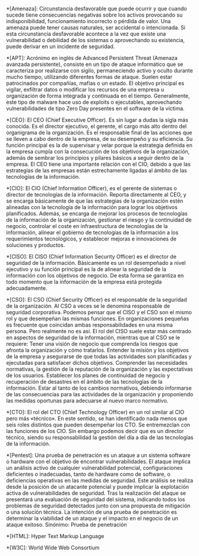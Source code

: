 *[Amenaza]: Circunstancia desfavorable que puede ocurrir y que cuando sucede tiene consecuencias negativas sobre los activos provocando su indisponibilidad, funcionamiento incorrecto o pérdida de valor. Una amenaza puede tener causas naturales, ser accidental o intencionada. Si esta circunstancia desfavorable acontece a la vez que existe una vulnerabilidad o debilidad de los sistemas o aprovechando su existencia, puede derivar en un incidente de seguridad.

*[APT]: Acrónimo en inglés de Advanced Persistent Threat (Amenaza avanzada persistente), consiste en un tipo de ataque informático que se caracteriza por realizarse con sigilo, permaneciendo activo y oculto durante mucho tiempo, utilizando diferentes formas de ataque. Suelen estar patrocinados por compañías, mafias o un estado. El objetivo principal es vigilar, exfiltrar datos o modificar los recursos de una empresa u organización de forma integrada y continuada en el tiempo. Generalmente, este tipo de malware hace uso de exploits o ejecutables, aprovechando vulnerabilidades de tipo Zero Day presentes en el software de la víctima.

*[CEO]: El CEO (Chief Executive Officer). Es sin lugar a dudas la sigla más conocida. Es el director ejecutivo, el gerente, el cargo más alto dentro del organigrama de la organización. Es el responsable final de las acciones que se lleven a cabo dentro de la empresa, de su desempeño y su eficiencia. Su función principal es la de supervisar y velar porque la estrategia definida en la empresa cumpla con la consecución de los objetivos de la organización, además de sembrar los principios y pilares básicos a seguir dentro de la empresa. El CEO tiene una importante relación con el CIO, debido a que las estrategias de las empresas están estrechamente ligadas al ámbito de las tecnologías de la información.

*[CIO]: El CIO (Chief Information Officer), es el gerente de sistemas o director de tecnologías de la información. Reporta directamente al CEO, y se encarga básicamente de que las estrategias de la organización estén alineadas con la tecnología de la información para lograr los objetivos planificados. Además, se encarga de mejorar los procesos de tecnologías de la información de la organización, gestionar el riesgo y la continuidad de negocio, controlar el coste en infraestructura de tecnologías de la información, alinear el gobierno de tecnologías de la información a los requerimientos tecnológicos, y establecer mejoras e innovaciones de soluciones y productos.

*[CISO]: El CISO (Chief Information Security Officer) es el director de seguridad de la información. Básicamente es un rol desempeñado a nivel ejecutivo y su función principal es la de alinear la seguridad de la información con los objetivos de negocio. De esta forma se garantiza en todo momento que la información de la empresa está protegida adecuadamente. 

*[CSO]: El CSO (Chief Security Officer) es el responsable de la seguridad de la organización. Al CSO a veces se le denomina responsable de seguridad corporativa. Podemos pensar que el CISO y el CSO son el mismo rol y que desempeñan las mismas funciones. En organizaciones pequeñas es frecuente que coincidan ambas responsabilidades en una misma persona. Pero realmente no es así. El rol del CISO suele estar más centrado en aspectos de seguridad de la información, mientras que al CSO se le requiere: Tener una visión de negocio que comprenda los riesgos que afronta la organización y cómo tratarlos. Entender la misión y los objetivos de la empresa y asegurarse de que todas las actividades son planificadas y ejecutadas para satisfacer dichos objetivos. Comprender las necesidades normativas, la gestión de la reputación de la organización y las expectativas de los usuarios. Establecer los planes de continuidad de negocio y recuperación de desastres en el ámbito de las tecnologías de la información. Estar al tanto de los cambios normativos, debiendo informarse de las consecuencias para las actividades de la organización y proponiendo las medidas oportunas para adecuarse al nuevo marco normativo.

*[CTO]: El rol del CTO (Chief Technology Officer) en un rol similar al CIO pero más «técnico». En este sentido, se han identificado nada menos que seis roles distintos que pueden desempeñar los CTO. Se entremezclan con las funciones de los CIO. Sin embargo podemos decir que es un director técnico, siendo su responsabilidad la gestión del día a día de las tecnologías de la información.

*[Pentest]: Una prueba de penetración es un ataque a un sistema software o hardware con el objetivo de encontrar vulnerabilidades. El ataque implica un análisis activo de cualquier vulnerabilidad potencial, configuraciones deficientes o inadecuadas, tanto de hardware como de software, o deficiencias operativas en las medidas de seguridad. Este análisis se realiza desde la posición de un atacante potencial y puede implicar la explotación activa de vulnerabilidades de seguridad. Tras la realización del ataque se presentará una evaluación de seguridad del sistema, indicando todos los problemas de seguridad detectados junto con una propuesta de mitigación o una solución técnica. La intención de una prueba de penetración es determinar la viabilidad de un ataque y el impacto en el negocio de un ataque exitoso. Sinónimo: Prueba de penetración

*[HTML]: Hyper Text Markup Language

*[W3C]: World Wide Web Consortium
